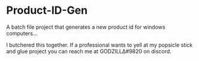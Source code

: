 # Product-ID-Gen
A batch file project that generates a new product id for windows computers...

I butchered this together. If a professional wants to yell at my popsicle stick and glue project you can reach me at GODZILLΔ#9820 on discord.
